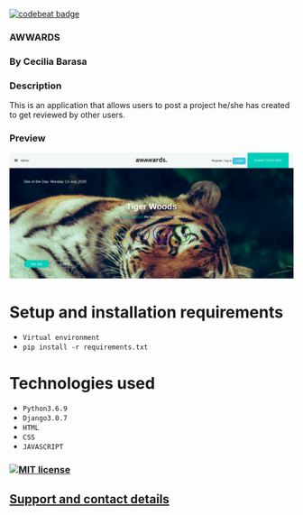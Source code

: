 [![codebeat badge](https://codebeat.co/badges/b094a352-7f6b-455d-8d42-eb15dc94413e)](https://codebeat.co/projects/github-com-cecibarasa-awwards-master)

### AWWARDS

### By Cecilia Barasa

### Description
This is an application that allows users to post a project he/she has created to get reviewed by other users.

### Preview
![](Screenshotf.png)

# Setup and installation requirements
* `Virtual environment`
* `pip install -r requirements.txt`

# Technologies used
* `Python3.6.9`
* `Django3.0.7`
* `HTML`
* `CSS`
* `JAVASCRIPT`

### [![MIT license](https://img.shields.io/badge/License-MIT-blue.svg)](https://github.com/cecibarasa/Awwards/blob/master/LICENSE.md)

## [Support and contact details](https://www.linkedin.com/in/cecilia-barasa-4a8311195/)
